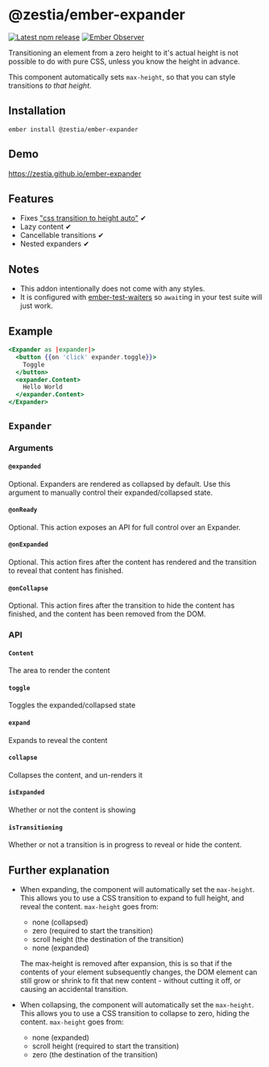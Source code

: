 # @zestia/ember-expander

[![Latest npm release][npm-badge]][npm-badge-url]
[![Ember Observer][ember-observer-badge]][ember-observer-url]

<!-- [![GitHub Actions][github-actions-badge]][github-actions-url] -->

[npm-badge]: https://img.shields.io/npm/v/@zestia/ember-expander.svg
[npm-badge-url]: https://www.npmjs.com/package/@zestia/ember-expander
[github-actions-badge]: https://github.com/zestia/ember-expander/workflows/CI/badge.svg
[github-actions-url]: https://github.com/zestia/ember-expander/actions
[ember-observer-badge]: https://emberobserver.com/badges/-zestia-ember-expander.svg
[ember-observer-url]: https://emberobserver.com/addons/@zestia/ember-expander

Transitioning an element from a zero height to it's actual height is not possible to do with pure CSS, unless you know the height in advance.

This component automatically sets `max-height`, so that you can style transitions _to that height_.

## Installation

```
ember install @zestia/ember-expander
```

## Demo

https://zestia.github.io/ember-expander

## Features

- Fixes ["css transition to height auto"](https://google.com/search?q=css+transition+to+height+auto) ✔︎
- Lazy content ✔︎
- Cancellable transitions ✔︎
- Nested expanders ✔︎

## Notes

- This addon intentionally does not come with any styles.
- It is configured with [ember-test-waiters](https://github.com/emberjs/ember-test-waiters) so `await`ing in your test suite will just work.

## Example

```handlebars
<Expander as |expander|>
  <button {{on 'click' expander.toggle}}>
    Toggle
  </button>
  <expander.Content>
    Hello World
  </expander.Content>
</Expander>
```

## `Expander`

### Arguments

#### `@expanded`

Optional. Expanders are rendered as collapsed by default. Use this argument to manually control their expanded/collapsed state.

#### `@onReady`

Optional. This action exposes an API for full control over an Expander.

#### `@onExpanded`

Optional. This action fires after the content has rendered and the transition to reveal that content has finished.

#### `@onCollapse`

Optional. This action fires after the transition to hide the content has finished, and the content has been removed from the DOM.

### API

#### `Content`

The area to render the content

#### `toggle`

Toggles the expanded/collapsed state

#### `expand`

Expands to reveal the content

#### `collapse`

Collapses the content, and un-renders it

#### `isExpanded`

Whether or not the content is showing

#### `isTransitioning`

Whether or not a transition is in progress to reveal or hide the content.

## Further explanation

- When expanding, the component will automatically set the `max-height`. This allows you to use a CSS transition to expand to full height, and reveal the content. `max-height` goes from:

  - none (collapsed)
  - zero (required to start the transition)
  - scroll height (the destination of the transition)
  - none (expanded)

  The max-height is removed after expansion, this is so that if the contents of your element subsequently changes, the DOM element can still grow or shrink to fit that new content - without cutting it off, or causing an accidental transition.

* When collapsing, the component will automatically set the `max-height`. This allows you to use a CSS transition to collapse to zero, hiding the content. `max-height` goes from:

  - none (expanded)
  - scroll height (required to start the transition)
  - zero (the destination of the transition)
